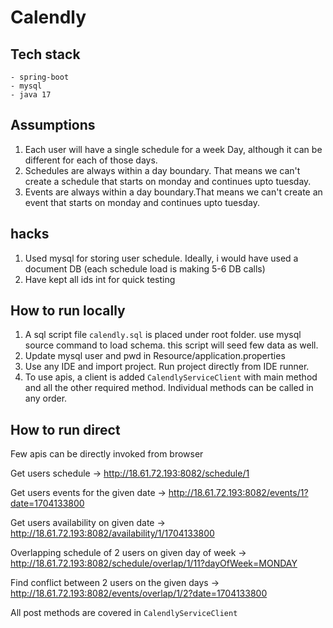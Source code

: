 # Calendly


## Tech stack 

    - spring-boot 
    - mysql
    - java 17


## Assumptions 

1. Each user will have a single schedule for a week Day, although it can be different for each of those days.
2. Schedules are always within a day boundary. That means we can't create a schedule that starts on monday and continues upto tuesday.
3. Events are always within a day boundary.That means we can't create an event that starts on monday and continues upto tuesday.


## hacks
1. Used mysql for storing user schedule. Ideally, i would have used a document DB (each schedule load is making 5-6 DB calls)
2. Have kept all ids int for quick testing


## How to run locally

1. A sql script file `calendly.sql` is placed under root folder. use mysql source command to load schema. this script will seed few data as well.
2. Update mysql user and pwd in Resource/application.properties
3. Use any IDE and import project. Run project directly from IDE runner. 
4. To use apis, a client is added `CalendlyServiceClient` with main method and all the other required method. 
   Individual methods can be called in any order.


## How to run direct


Few apis can be directly invoked from browser 


Get users schedule -> http://18.61.72.193:8082/schedule/1

Get users events for the given date -> http://18.61.72.193:8082/events/1?date=1704133800 

Get users availability on given date -> http://18.61.72.193:8082/availability/1/1704133800

Overlapping schedule of 2 users on given day of week -> http://18.61.72.193:8082/schedule/overlap/1/11?dayOfWeek=MONDAY

Find conflict between 2 users on the given days ->  http://18.61.72.193:8082/events/overlap/1/2?date=1704133800

All post methods are covered in `CalendlyServiceClient`




   